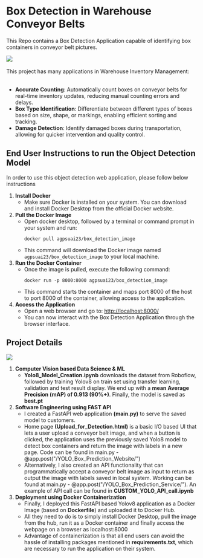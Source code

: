 <!DOCTYPE html>
<html lang="en">
<head>
<meta charset="UTF-8">
<meta name="viewport" content="width=device-width, initial-scale=1.0">
</head>
<body>
<h1>Box Detection in Warehouse Conveyor Belts</h1>
<p>This Repo contains a Box Detection Application capable of identifying box containers in conveyor belt pictures.</p>
<img src="https://github.com/abhijeetgupta23/Box-Detection-in-Warehouse-using-Vision-Based-ML-Engineering/assets/16919762/41706bd0-428b-4199-9917-7aea3bc9fb1c">
<br></br>
This project has many applications in Warehouse Inventory Management:
<br></br>
<ul>
      <li><b>Accurate Counting</b>: Automatically count boxes on conveyor belts for real-time inventory updates, reducing manual counting errors and delays. </li>
      <li><b>Box Type Identification</b>: Differentiate between different types of boxes based on size, shape, or markings, enabling efficient sorting and tracking.</li>
      <li><b>Damage Detection</b>: Identify damaged boxes during transportation, allowing for quicker intervention and quality control.</li>
</ul>
<h2>End User Instructions to run the Object Detection Model</h2>
In order to use this object detection web application, please follow below instructions

<ol>
  <li><strong>Install Docker</strong>
    <ul>
      <li>Make sure Docker is installed on your system. You can download and install Docker Desktop from the official Docker website.</li>
    </ul>
  </li>

  <li><strong>Pull the Docker Image</strong>
    <ul>
      <li>Open docker desktop, followed by a terminal or command prompt in your system and run:
        <pre><code>docker pull agpsuai23/box_detection_image</code></pre>
      </li>
      <li>This command will download the Docker image named <code>agpsuai23/box_detection_image</code> to your local machine.</li>
    </ul>
  </li>

  <li><strong>Run the Docker Container</strong>
    <ul>
      <li>Once the image is pulled, execute the following command:
        <pre><code>docker run -p 8000:8000 agpsuai23/box_detection_image</code></pre>
      </li>
      <li>This command starts the container and maps port 8000 of the host to port 8000 of the container, allowing access to the application.</li>
    </ul>
  </li>

  <li><strong>Access the Application</strong>
    <ul>
      <li>Open a web browser and go to: <a href="http://localhost:8000/" target="_blank">http://localhost:8000/</a></li>
      <li>You can now interact with the Box Detection Application through the browser interface.</li>
    </ul>
  </li>
</ol>
  
<h2>Project Details</h2>
<img src="https://github.com/abhijeetgupta23/Box-Detection-in-Warehouse-using-Vision-Based-ML-Engineering/assets/16919762/85cfbe9b-cab4-428b-9fca-5e699ea5d8b8">
<ol>
  <li><strong>Computer Vision based Data Science & ML</strong>
    <ul>
      <li><b>Yolo8_Model_Creation.ipynb</b> downloads the dataset from Roboflow, followed by training Yolov8 on train set using transfer learning, validation and test result display. We end up with a <b>mean Average Precision (mAP) of 0.913 (90%+)</b>. Finally, the model is saved as <b>best.pt</b></li>
    </ul>
  </li>

  <li><strong>Software Engineering using FAST API</strong>
    <ul>
      <li>I created a FastAPI web application <b>(main.py)</b> to serve the saved model to customers.</li> 
      <li>Home page <b>(Upload_for_Detection.html)</b> is a basic I/O based UI that lets a user upload a conveyor belt image, and when a button is clicked, the application uses the previously saved Yolo8 model to detect box containers and return the image with labels in a new page. Code can be found in main.py - @app.post("/YOLO_Box_Prediction_Website/") </li>
      <li>Alternatively, I also created an API functionality that can programmatically accept a conveyor belt image as input to return as output the image with labels saved in local system. Working can be found at  main.py - @app.post("/YOLO_Box_Prediction_Service/"). An example of API call can be found in <b>CUSTOM_YOLO_API_call.ipynb</b> </li>
      </ul>
  </li>
  <li><strong>Deployment using Docker Containerization</strong>
    <ul>
      <li>Finally, I deployed this FastAPI based Yolov8 application as a Docker Image (based on <b>Dockerfile</b>) and uploaded it to Docker Hub. 
      <li>All they need to do is to simply install Docker Desktop, pull the image from the hub, run it as a Docker container and finally access the webpage on a browser as localhost:8000</li>
      <li>Advantage of containerization is that all end users can avoid the hassle of installing packages mentioned in <b>requirements.txt</b>, which are necessary to run the application on their system.</li> 
    </ul>
  </li>
</ol>


</body>
</html>
